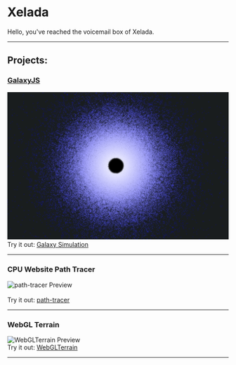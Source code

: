 # Xelada
Hello, you've reached the voicemail box of Xelada.

---

## Projects:

### <a href="https://github.com/Xeladarocks/galaxyjs/">GalaxyJS</a>
<a href="https://xelada.founders.gg/galaxyjs/" target="blank" id="img-wrap">
	<img alt="200k particles" src="https://github.com/Xeladarocks/galaxyjs/blob/master/imgs/Annotation%202020-06-22%20192006.png?raw=true">
</a>
<br>
Try it out: <a href="https://xelada.founders.gg/galaxyjs/" target="blank">Galaxy Simulation</a>
<hr>

### CPU Website Path Tracer
<div id="img-wrap">
	<img alt="path-tracer Preview" src="https://github.com/Xeladarocks/xeladarocks.github.io/blob/master/imgs/path-tracerEx1.png?raw=true">
</div>
<br>
Try it out: <a href="https://xelada.founders.gg/path&#45;tracer/" target="blank">path&#45;tracer</a>
<hr>

### WebGL Terrain
![WebGLTerrain Preview](https://github.com/Xeladarocks/xeladarocks.github.io/blob/master/imgs/WebGLTerrainEx1.png?raw=true)
<br>
Try it out: <a href="https://xelada.founders.gg/WebGLTerrain/" target="blank">WebGLTerrain</a>
<hr>
